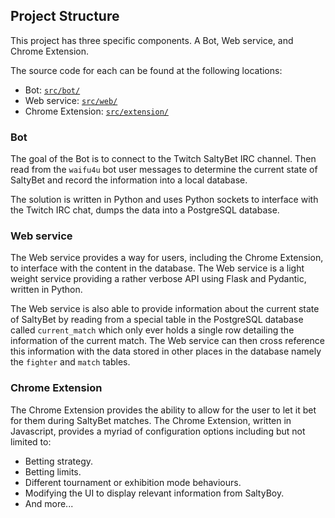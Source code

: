 ## Project Structure

This project has three specific components. A Bot, Web service, and Chrome Extension.

The source code for each can be found at the following locations:
- Bot: [`src/bot/`](../src/bot/)
- Web service: [`src/web/`](../src/web/)
- Chrome Extension: [`src/extension/`](../src/extension/)

### Bot

The goal of the Bot is to connect to the Twitch SaltyBet IRC channel. Then read from the
`waifu4u` bot user messages to determine the current state of SaltyBet and 
record the information into a local database. 

The solution is written in Python and uses Python sockets to interface with the Twitch
IRC chat, dumps the data into a PostgreSQL database.

### Web service

The Web service provides a way for users, including the Chrome Extension, to interface
with the content in the database. The Web service is a light weight service providing
a rather verbose API using Flask and Pydantic, written in Python.

The Web service is also able to provide information about the current state of SaltyBet
by reading from a special table in the PostgreSQL database called `current_match` which
only ever holds a single row detailing the information of the current match. The Web
service can then cross reference this information with the data stored in other places 
in the database namely the `fighter` and `match` tables.

### Chrome Extension

The Chrome Extension provides the ability to allow for the user to let it bet for them
during SaltyBet matches. The Chrome Extension, written in Javascript, provides a myriad
of configuration options including but not limited to:
- Betting strategy.
- Betting limits.
- Different tournament or exhibition mode behaviours.
- Modifying the UI to display relevant information from SaltyBoy.
- And more...